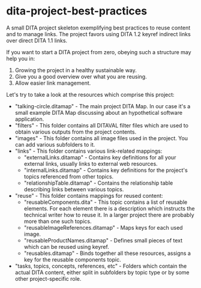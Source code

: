 # dita-project-best-practices
A small DITA project skeleton exemplifying best practices to reuse content and to manage links. The project favors using DITA 1.2 keyref indirect links over direct DITA 1.1 links.

If you want to start a DITA project from zero, obeying such a structure may help you in:

1. Growing the project in a healthy sustainable way.
2. Give you a good overview over what you are reusing. 
3. Allow easier link management.

Let's try to take a look at the resources which comprise this project:

- "talking-circle.ditamap" - The main project DITA Map. In our case it's a small example DITA Map discussing about an hypothetical software application.
- "filters" - This folder contains all DITAVAL filter files which are used to obtain various outputs from the project contents. 
- "images" - This folder contains all image files used in the project. You can add various subfolders to it.  
- "links" - This folder contains various link-related mappings: 
     - "externalLinks.ditamap" - Contains key definitions for all your external links, usually links to external web resources.
     - "internalLinks.ditamap" - Contains key definitions for the project's topics referenced from other topics.
     - "relationshipTable.ditamap" - Contains the relationship table describing links between various topics.
- "reuse" - This folder contains mappings for reused content:
    - "reusableComponents.dita" - This topic contains a list of reusable elements. For each element there is a description which instructs the technical writer how to reuse it. In a larger project there are probably more than one such topics.
    - "reusableImageReferences.ditamap" - Maps keys for each used image.
    - "reusableProductNames.ditamap" - Defines small pieces of text which can be reused using keyref.
    - "reusables.ditamap" - Binds together all these resources, assigns a key for the reusable components topic. 
- "tasks, topics, concepts, references, etc" - Folders which contain the actual DITA content, either split in subfolders by topic type or by some other project-specific role.


